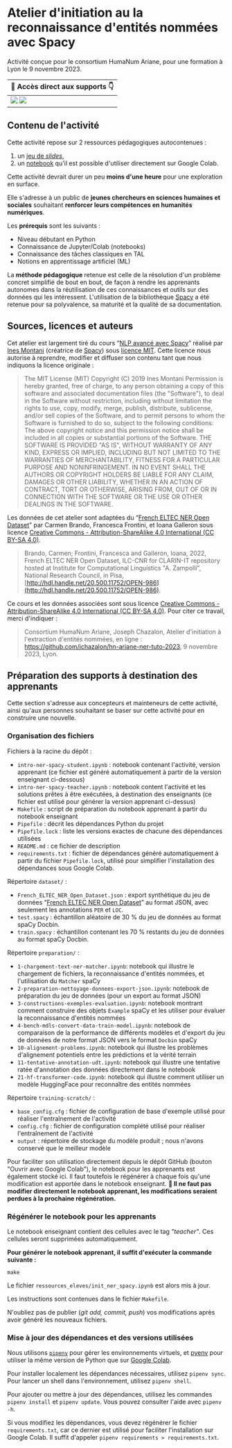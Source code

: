 # Atelier d'initiation au la reconnaissance d'entités nommées avec Spacy

Activité conçue pour le consortium HumaNum Ariane, pour une formation à Lyon le 9 novembre 2023.

| 🏃 Accès direct aux supports 👇 |
|--------------|
| [![](https://img.shields.io/badge/Pr%C3%A9sentation-Ouvrir%20dans%20Google%20Slides-orange?logo=googleslides)](https://docs.google.com/presentation/d/1_RycfOOeQo8XZNojsx7SzaSDyhepj-8n8w7xMpf9UGI/edit)  [![](https://img.shields.io/badge/Notebook-Ouvrir%20dans%20Google%20Colab-blue?logo=googlecolab)](https://colab.research.google.com/github/jchazalon/hn-ariane-ner-tuto-2023/blob/main/intro-ner-spacy-student.ipynb)  | 

## Contenu de l'activité

Cette activité repose sur 2 ressources pédagogiques autocontenues :
1. un [jeu de *slides*](https://docs.google.com/presentation/d/1_RycfOOeQo8XZNojsx7SzaSDyhepj-8n8w7xMpf9UGI/edit#slide=id.p),
2. un [notebook](https://colab.research.google.com/github/jchazalon/hn-ariane-ner-tuto-2023/blob/main/intro-ner-spacy-student.ipynb) qu'il est possible d'utiliser directement sur Google Colab.

Cette activité devrait durer un peu **moins d'une heure** pour une exploration en surface.

Elle s'adresse à un public de **jeunes chercheurs en sciences humaines et sociales** souhaitant **renforcer leurs compétences en humanités numériques**.

Les **prérequis** sont les suivants :
- Niveau débutant en Python
- Connaissance de Jupyter/Colab (notebooks)
- Connaissance des tâches classiques en TAL
- Notions en apprentissage artificiel (ML)

La **méthode pédagogique** retenue est celle de la résolution d'un problème concret simplifié de bout en bout, de façon à rendre les apprenants autonomes dans la réutilisation de ces connaissances et outils sur des données qui les intéressent.
L'utilisation de la bibliothèque [Spacy](https://spacy.io/) a été retenue pour sa polyvalence, sa maturité et la qualité de sa documentation.

## Sources, licences et auteurs
Cet atelier est largement tiré du cours “[NLP avancé avec Spacy](https://course.spacy.io/fr)” réalisé par [Ines Montani](https://twitter.com/_inesmontani) (créatrice de [Spacy](https://spacy.io/)) sous [licence MIT](https://www.tldrlegal.com/license/mit-license).
Cette licence nous autorise à reprendre, modifier et diffuser son contenu tant que nous indiquons la licence originale :

>The MIT License (MIT)
>Copyright (C) 2019 Ines Montani
>Permission is hereby granted, free of charge, to any person obtaining a copy of this software and associated documentation files (the "Software"), to deal in the Software without restriction, including without limitation the rights to use, copy, modify, merge, publish, distribute, sublicense, and/or sell copies of the Software, and to permit persons to whom the Software is furnished to do so, subject to the following conditions:
The above copyright notice and this permission notice shall be included in all copies or substantial portions of the Software.
THE SOFTWARE IS PROVIDED "AS IS", WITHOUT WARRANTY OF ANY KIND, EXPRESS OR IMPLIED, INCLUDING BUT NOT LIMITED TO THE WARRANTIES OF MERCHANTABILITY, FITNESS FOR A PARTICULAR PURPOSE AND NONINFRINGEMENT. IN NO EVENT SHALL THE AUTHORS OR COPYRIGHT HOLDERS BE LIABLE FOR ANY CLAIM, DAMAGES OR OTHER LIABILITY, WHETHER IN AN ACTION OF CONTRACT, TORT OR OTHERWISE, ARISING FROM, OUT OF OR IN CONNECTION WITH THE SOFTWARE OR THE USE OR OTHER DEALINGS IN THE SOFTWARE.

Les données de cet atelier sont adaptées du “[French ELTEC NER Open Dataset](http://hdl.handle.net/20.500.11752/OPEN-986)” par Carmen Brando, Francesca Frontini, et Ioana Galleron sous licence [Creative Commons - Attribution-ShareAlike 4.0 International (CC BY-SA 4.0)](http://creativecommons.org/licenses/by-sa/4.0/). 

> Brando, Carmen; Frontini, Francesca and Galleron, Ioana, 2022, French ELTEC NER Open Dataset, ILC-CNR for CLARIN-IT repository hosted at Institute for Computational Linguistics "A. Zampolli", National Research Council, in Pisa, [http://hdl.handle.net/20.500.11752/OPEN-986](http://hdl.handle.net/20.500.11752/OPEN-986).

Ce cours et les données associées sont sous licence [Creative Commons - Attribution-ShareAlike 4.0 International (CC BY-SA 4.0)](http://creativecommons.org/licenses/by-sa/4.0/).
Pour citer ce travail, merci d'indiquer :

> Consortium HumaNum Ariane, Joseph Chazalon, Atelier d'initiation à l'extraction d'entités nommées, en ligne : <https://github.com/jchazalon/hn-ariane-ner-tuto-2023>, 9 novembre 2023, Lyon.


## Préparation des supports à destination des apprenants
Cette section s'adresse aux concepteurs et mainteneurs de cette activité, ainsi qu'aux personnes souhaitant se baser sur cette activité pour en construire une nouvelle.

### Organisation des fichiers

Fichiers à la racine du dépôt :

- `intro-ner-spacy-student.ipynb` : notebook contenant l'activité, version apprenant (ce fichier est généré automatiquement à partir de la version enseignant ci-dessous)
- `intro-ner-spacy-teacher.ipynb` : notebook content l'activité et les solutions prêtes à être exécutées, à destination des enseignants (ce fichier est utilisé pour générer la version apprenant ci-dessus)
- `Makefile` : script de préparation du notebook apprenant à partir du notebook enseignant
- `Pipefile` : décrit les dépendances Python du projet
- `Pipefile.lock` : liste les versions exactes de chacune des dépendances utilisées
- `README.md` : ce fichier de description
- `requirements.txt` : fichier de dépendances généré automatiquement à partir du fichier `Pipefile.lock`, utilisé pour simplifier l'installation des dépendances sous Google Colab.

Répertoire `dataset/` :

- `French_ELTEC_NER_Open_Dataset.json` : export synthétique du jeu de données “[French ELTEC NER Open Dataset](http://hdl.handle.net/20.500.11752/OPEN-986)” au format JSON, avec seulement les annotations `PER` et `LOC`.
- `test.spacy` : échantillon aléatoire de 30 % du jeu de données au format spaCy Docbin.
- `train.spacy` : échantillon contenant les 70 % restants du jeu de données au format spaCy Docbin.
  
Répertoire `preparation/` :

- `1-chargement-text-ner-matcher.ipynb`: notebook qui illustre le chargement de fichiers, la reconnaissance d'entités nommées, et l'utilisation du `Matcher` spaCy
- `2-preparation-nettoyage-donnees-export-json.ipynb`: notebook de préparation du jeu de données (pour un export au format JSON)
- `3-constructions-exemples-evaluation.ipynb`: notebook montrant comment construire des objets `Example` spaCy et les utiliser pour évaluer la reconnaissance d'entités nommées
- `4-bench-mdls-convert-data-train-model.ipynb`: notebook de comparaison de la performance de différents modèles et d'export du jeu de données de notre format JSON vers le format `Docbin` spaCy
- `10-alignement-problems.ipynb`: notebook qui illustre les problèmes d'alignement potentiels entre les prédictions et la vérité terrain
- `11-tentative-annotation-udt.ipynb`: notebook qui illustre une tentative ratée d'annotation des données directement dans le notebook
- `21-hf-transformer-code.ipynb`: notebook qui illustre comment utiliser un modèle HuggingFace pour reconnaître des entités nommées


Répertoire `training-scratch/` :

- `base_config.cfg` : fichier de configuration de base d'exemple utilisé pour réaliser l'entraînement de l'activité
- `config.cfg` : fichier de configuration complété utilisé pour réaliser l'entraînement de l'activité
- `output` : répertoire de stockage du modèle produit ; nous n'avons conservé que le meilleur modèle


Pour faciliter son utilisation directement depuis le dépôt GitHub (bouton "Ouvrir avec Google Colab"), le notebook pour les apprenants est également stocké ici.
Il faut toutefois le régénérer à chaque fois qu'une modification est apportée dans le notebook enseignant.
**🚨 Il ne faut pas modifier directement le notebook apprenant, les modifications seraient perdues à la prochaine régénération.**

### Régénérer le notebook pour les apprenants
Le notebook enseignant contient des cellules avec le tag *"teacher"*. Ces cellules seront supprimées automatiquement.

**Pour générer le notebook apprenant, il suffit d'exécuter la commande suivante :**
```
make
```

Le fichier `ressources_eleves/init_ner_spacy.ipynb` est alors mis à jour.

Les instructions sont contenues dans le fichier `Makefile`.

N'oubliez pas de publier (*git add, commit, push*) vos modifications après avoir généré les nouveaux fichiers.


### Mise à jour des dépendances et des versions utilisées
Nous utilisons [`pipenv`](https://pipenv.pypa.io) pour gérer les environnements virtuels, et [pyenv](https://github.com/pyenv/pyenv) pour utiliser la même version de Python que sur [Google Colab](https://colab.research.google.com/).

Pour installer localement les dépendances nécessaires, utilisez `pipenv sync`.  
Pour lancer un shell dans l'environnement, utilisez `pipenv shell`.

Pour ajouter ou mettre à jour des dépendances, utilisez les commandes `pipenv install` et `pipenv update`.
Vous pouvez consulter l'aide avec `pipenv -h`.

Si vous modifiez les dépendances, vous devez régénérer le fichier `requirements.txt`, car ce dernier est utilisé pour faciliter l'installation sur Google Colab.
Il suffit d'appeler `pipenv requirements > requirements.txt`.